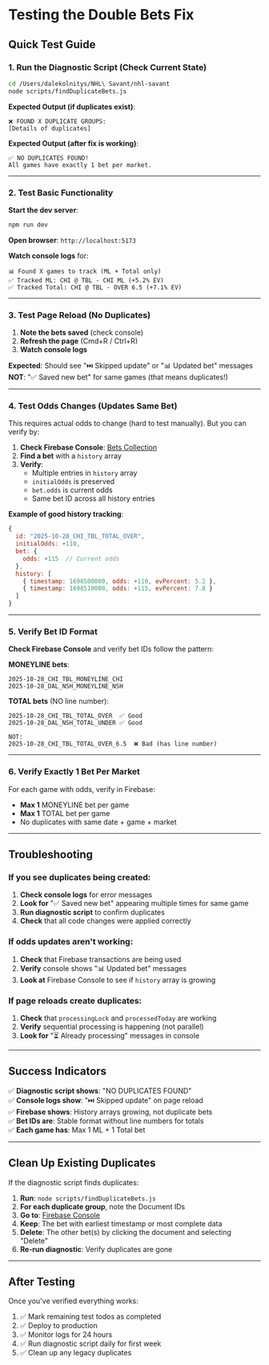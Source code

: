 # Testing the Double Bets Fix

## Quick Test Guide

### 1. Run the Diagnostic Script (Check Current State)

```bash
cd /Users/dalekolnitys/NHL\ Savant/nhl-savant
node scripts/findDuplicateBets.js
```

**Expected Output (if duplicates exist)**:
```
❌ FOUND X DUPLICATE GROUPS:
[Details of duplicates]
```

**Expected Output (after fix is working)**:
```
✅ NO DUPLICATES FOUND!
All games have exactly 1 bet per market.
```

---

### 2. Test Basic Functionality

**Start the dev server**:
```bash
npm run dev
```

**Open browser**: `http://localhost:5173`

**Watch console logs** for:
```
📊 Found X games to track (ML + Total only)
✅ Tracked ML: CHI @ TBL - CHI ML (+5.2% EV)
✅ Tracked Total: CHI @ TBL - OVER 6.5 (+7.1% EV)
```

---

### 3. Test Page Reload (No Duplicates)

1. **Note the bets saved** (check console)
2. **Refresh the page** (Cmd+R / Ctrl+R)
3. **Watch console logs**

**Expected**: Should see "⏭️ Skipped update" or "📊 Updated bet" messages  
**NOT**: "✅ Saved new bet" for same games (that means duplicates!)

---

### 4. Test Odds Changes (Updates Same Bet)

This requires actual odds to change (hard to test manually). But you can verify by:

1. **Check Firebase Console**: [Bets Collection](https://console.firebase.google.com/project/nhl-savant/firestore/data/~2Fbets)
2. **Find a bet** with a `history` array
3. **Verify**:
   - Multiple entries in `history` array
   - `initialOdds` is preserved
   - `bet.odds` is current odds
   - Same bet ID across all history entries

**Example of good history tracking**:
```javascript
{
  id: "2025-10-28_CHI_TBL_TOTAL_OVER",
  initialOdds: +110,
  bet: {
    odds: +115  // Current odds
  },
  history: [
    { timestamp: 1698500000, odds: +110, evPercent: 5.2 },
    { timestamp: 1698510000, odds: +115, evPercent: 7.8 }
  ]
}
```

---

### 5. Verify Bet ID Format

**Check Firebase Console** and verify bet IDs follow the pattern:

**MONEYLINE bets**:
```
2025-10-28_CHI_TBL_MONEYLINE_CHI
2025-10-28_DAL_NSH_MONEYLINE_NSH
```

**TOTAL bets** (NO line number):
```
2025-10-28_CHI_TBL_TOTAL_OVER  ✅ Good
2025-10-28_DAL_NSH_TOTAL_UNDER ✅ Good

NOT:
2025-10-28_CHI_TBL_TOTAL_OVER_6.5  ❌ Bad (has line number)
```

---

### 6. Verify Exactly 1 Bet Per Market

For each game with odds, verify in Firebase:
- **Max 1** MONEYLINE bet per game
- **Max 1** TOTAL bet per game
- No duplicates with same date + game + market

---

## Troubleshooting

### If you see duplicates being created:

1. **Check console logs** for error messages
2. **Look for** "✅ Saved new bet" appearing multiple times for same game
3. **Run diagnostic script** to confirm duplicates
4. **Check** that all code changes were applied correctly

### If odds updates aren't working:

1. **Check** that Firebase transactions are being used
2. **Verify** console shows "📊 Updated bet" messages
3. **Look at** Firebase Console to see if `history` array is growing

### If page reloads create duplicates:

1. **Check** that `processingLock` and `processedToday` are working
2. **Verify** sequential processing is happening (not parallel)
3. **Look for** "⏳ Already processing" messages in console

---

## Success Indicators

✅ **Diagnostic script shows**: "NO DUPLICATES FOUND"  
✅ **Console logs show**: "⏭️ Skipped update" on page reload  
✅ **Firebase shows**: History arrays growing, not duplicate bets  
✅ **Bet IDs are**: Stable format without line numbers for totals  
✅ **Each game has**: Max 1 ML + 1 Total bet  

---

## Clean Up Existing Duplicates

If the diagnostic script finds duplicates:

1. **Run**: `node scripts/findDuplicateBets.js`
2. **For each duplicate group**, note the Document IDs
3. **Go to**: [Firebase Console](https://console.firebase.google.com/project/nhl-savant/firestore/data/~2Fbets)
4. **Keep**: The bet with earliest timestamp or most complete data
5. **Delete**: The other bet(s) by clicking the document and selecting "Delete"
6. **Re-run diagnostic**: Verify duplicates are gone

---

## After Testing

Once you've verified everything works:

1. ✅ Mark remaining test todos as completed
2. ✅ Deploy to production
3. ✅ Monitor logs for 24 hours
4. ✅ Run diagnostic script daily for first week
5. ✅ Clean up any legacy duplicates

